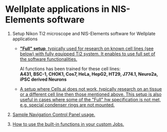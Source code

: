 # Wellplate applications in NIS-Elements software

1. Setup Nikon Ti2 microscope and NIS-Elements software for Wellplate applications  
   
   - [**"Full" setup**, typically used for research on known cell lines (see below) with fully equipped Ti2 system. It enables to use full set of the software functionalities.](system_setup_full.md)
  
        AI functions has been trained for these cell lines:  
        **A431, BSC-1, CHOK1, Cos7, HeLa, HepG2, HT29, J774.1, Neuro2a, iPSC derived Neurons**

   - [A setup where Cells.ai does not work, typically research on an tissue or a different cell line then those mentioned above. This setup is also useful in cases where some of the "Full" hw specification is not met, e.g. special condenser rings are not mounted.](system_setup_no-overview.md)  
  
1. [Sample Navigation Control Panel usage.](sample_navigation.md)

2. [How to use the built-in functions in your custom Jobs.](jobtasks_usage.md)